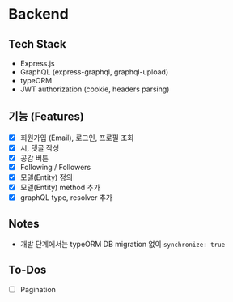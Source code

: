 # Backend

## Tech Stack

- Express.js
- GraphQL (express-graphql, graphql-upload)
- typeORM
- JWT authorization (cookie, headers parsing)

## 기능 (Features)

- [x] 회원가입 (Email), 로그인, 프로필 조회
- [x] 시, 댓글 작성
- [x] 공감 버튼
- [x] Following / Followers
- [x] 모델(Entity) 정의
- [x] 모델(Entity) method 추가
- [x] graphQL type, resolver 추가

## Notes

- 개발 단계에서는 typeORM DB migration 없이 `synchronize: true`

## To-Dos

- [ ] Pagination
